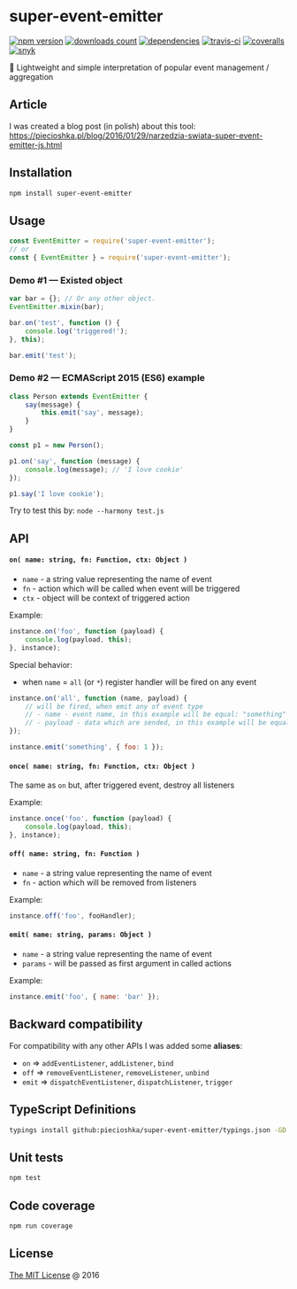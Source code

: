 # super-event-emitter

[![npm version](https://badge.fury.io/js/super-event-emitter.svg)](https://badge.fury.io/js/super-event-emitter)
[![downloads count](https://img.shields.io/npm/dt/super-event-emitter.svg)](https://www.npmjs.com/~piecioshka)
[![dependencies](https://david-dm.org/piecioshka/super-event-emitter.svg)](https://github.com/piecioshka/super-event-emitter)
[![travis-ci](https://img.shields.io/travis/piecioshka/super-event-emitter.svg?maxAge=2592000)](https://travis-ci.org/piecioshka/super-event-emitter)
[![coveralls](https://coveralls.io/repos/github/piecioshka/super-event-emitter/badge.svg?branch=master)](https://coveralls.io/github/piecioshka/super-event-emitter?branch=master)
[![snyk](https://snyk.io/test/github/piecioshka/super-event-emitter/badge.svg?targetFile=package.json)](https://snyk.io/test/github/piecioshka/super-event-emitter?targetFile=package.json)

:hammer: Lightweight and simple interpretation of popular event management / aggregation

## Article

I was created a blog post (in polish) about this tool:<br/>
<https://piecioshka.pl/blog/2016/01/29/narzedzia-swiata-super-event-emitter-js.html>

## Installation

```bash
npm install super-event-emitter
```

## Usage

```javascript
const EventEmitter = require('super-event-emitter');
// or
const { EventEmitter } = require('super-event-emitter');
```

### Demo #1 — Existed object

```javascript
var bar = {}; // Or any other object.
EventEmitter.mixin(bar);

bar.on('test', function () {
    console.log('triggered!');
}, this);

bar.emit('test');
```

### Demo #2 — ECMAScript 2015 (ES6) example

```javascript
class Person extends EventEmitter {
    say(message) {
        this.emit('say', message);
    }
}

const p1 = new Person();

p1.on('say', function (message) {
    console.log(message); // 'I love cookie'
});

p1.say('I love cookie');
```

Try to test this by: `node --harmony test.js`

## API

#### `on( name: string, fn: Function, ctx: Object )`

* `name` - a string value representing the name of event
* `fn` - action which will be called when event will be triggered
* `ctx` - object will be context of triggered action

Example:

```javascript
instance.on('foo', function (payload) {
    console.log(payload, this);
}, instance);
```

Special behavior:

* when `name` = `all` (or `*`) register handler will be fired on any event

```javascript
instance.on('all', function (name, payload) {
    // will be fired, when emit any of event type
    // - name - event name, in this example will be equal: "something"
    // - payload - data which are sended, in this example will be equal: { foo: 1 }
});

instance.emit('something', { foo: 1 });
```

#### `once( name: string, fn: Function, ctx: Object )`

The same as `on` but, after triggered event, destroy all listeners

Example:

```javascript
instance.once('foo', function (payload) {
    console.log(payload, this);
}, instance);
```

#### `off( name: string, fn: Function )`

* `name` - a string value representing the name of event
* `fn` - action which will be removed from listeners

Example:

```javascript
instance.off('foo', fooHandler);
```

#### `emit( name: string, params: Object )`

* `name` - a string value representing the name of event
* `params` - will be passed as first argument in called actions

Example:

```javascript
instance.emit('foo', { name: 'bar' });
```

## Backward compatibility

For compatibility with any other APIs I was added some **aliases**:

* `on` => `addEventListener`, `addListener`, `bind`
* `off` => `removeEventListener`, `removeListener`, `unbind`
* `emit` => `dispatchEventListener`, `dispatchListener`, `trigger`

## TypeScript Definitions

```bash
typings install github:piecioshka/super-event-emitter/typings.json -GD
```

## Unit tests

```bash
npm test
```

## Code coverage

```bash
npm run coverage
```

## License

[The MIT License](http://piecioshka.mit-license.org) @ 2016
